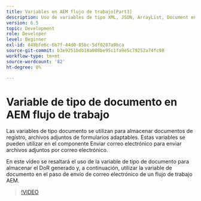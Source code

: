 ```yaml
---
title: Variables en AEM flujo de trabajo[Part3]
description: Uso de variables de tipo XML, JSON, ArrayList, Document en un flujo de trabajo AEM
version: 6.5
topic: Development
role: Developer
level: Beginner
exl-id: 849bfe6c-6b7f-44d0-85bc-5df0287a9bca
source-git-commit: b3e9251bdb18a008be95c1fa9e5c79252a74fc98
workflow-type: tm+mt
source-wordcount: '82'
ht-degree: 0%

---
```


# Variable de tipo de documento en AEM flujo de trabajo


Las variables de tipo documento se utilizan para almacenar documentos de registro, archivos adjuntos de formularios adaptables. Estas variables se pueden utilizar en el componente Enviar correo electrónico para enviar archivos adjuntos por correo electrónico.

En este vídeo se resaltará el uso de la variable de tipo de documento para almacenar el DoR generado y, a continuación, utilizar la variable de documento en el paso de envío de correo electrónico de un flujo de trabajo AEM.

>[!VIDEO](https://video.tv.adobe.com/v/26452?quality=12&learn=on)

